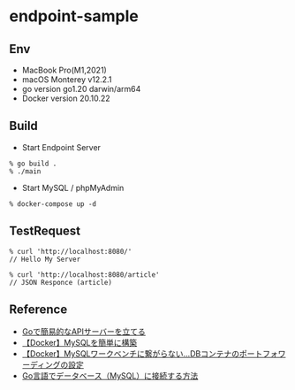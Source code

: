 # endpoint-sample

## Env

- MacBook Pro(M1,2021)
- macOS Monterey v12.2.1
- go version go1.20 darwin/arm64
- Docker version 20.10.22

## Build

- Start Endpoint Server

```shell
% go build .
% ./main
```

- Start MySQL / phpMyAdmin

```shell
% docker-compose up -d
```

## TestRequest

```shell
% curl 'http://localhost:8080/'
// Hello My Server

% curl 'http://localhost:8080/article'
// JSON Responce (article)
```

## Reference

- [Goで簡易的なAPIサーバーを立てる](https://qiita.com/entaku0818/items/c29add790718c215381e)
- [【Docker】MySQLを簡単に構築](https://zenn.dev/re24_1986/articles/153cdc5db96dc0)
- [【Docker】MySQLワークベンチに繋がらない…DBコンテナのポートフォワーディングの設定](https://qiita.com/ryuji-oda/items/c3ed1b86fe0c1f2b9058)
- [Go言語でデータベース（MySQL）に接続する方法](https://nishinatoshiharu.com/connect-go-database/)